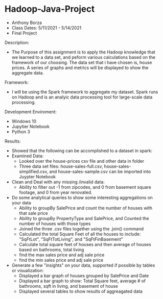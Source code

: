 # Hadoop-Java-Project
* Anthony Borza
* Class Dates: 5/11/2021 - 5/14/2021
* Final Project

Description: 

* The Purpose of this assignment is to apply the Hadoop knowledge that we learned to a data set, and peform various calculations
  based on the framework of our choosing. The data set that i have chosen is, house prices. A series of graphs and metrics will 
  be displayed to show the aggregate data. 

Framework:

* I will be using the Spark framework to aggregate my dataset. Spark runs on Hadoop and is an analyic data processing tool for large-scale data processing. 

Development Enviroment:

* Windows 10 
* Jupytier Notebook
* Python 3

Results:

* Showed that the following can be accomplished to a dataset in spark:
* Examined Data:
	* Looked over the house-prices csv file and other data in folder
	* Three data set files: house-sales-full.csv, house-sales-simplified.csv, and house-sales-sample.csv can be imported into Juypter Notebook
* Clean and Deal with any missing /invalid data:
	* Ability to filter out -1 from zipcodes, and 0 from basement square footage, and 0 from year renovated.
* Do some analytical queries to show some interesting aggregations on your data
	* Ability to groupBy SalePrice and count the number of houses with that sale price
	* Ability to groupBy PropertyType and SalePrice, and Counted the number of houses with those types
	* Joined the three .csv files together using the .join() command
	* Calculated the total Square Feet of all the houses to include: "SqFtLot", "SqFtTotLiving", and "SqFtFinBasement"
	* Calculate total square feet of houses and then average of houses based on bathrooms, total living
	* find the max sales price and adj sale price
	* find the min sales price and adj sale price
* Generate a few "insights" on your data, supported if possible by tables or visualization:
	* Displayed a bar graph of houses grouped by SalePrice and Date
	* Displayed a bar graph to show: Total Square feet, average # of bathrooms, sqft in living, and basement of house
	* Displayed several tables to show results of aggreagated data






